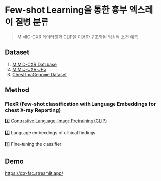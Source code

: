 # Few-shot Learning을 통한 흉부 엑스레이 질병 분류
> MIMIC-CXR 데이터셋과 CLIP을 이용한 구조화된 임상적 소견 예측

## Dataset
1. [MIMIC-CXR Database](https://physionet.org/content/mimic-cxr/2.0.0/)
2. [MIMIC-CXR-JPG](https://physionet.org/content/mimic-cxr-jpg/2.0.0/)
3. [Chest ImaGenome Dataset](https://physionet.org/content/chest-imagenome/1.0.0/) 

## Method
### FlexR (Few-shot classification with Language Embeddings for chest X-ray Reporting)
1️⃣ [Contrastive Language-Image Pretraining (CLIP)](https://github.com/openai/CLIP) 

2️⃣ Language embeddings of clinical findings 

3️⃣ Fine-tuning the classifier 

## Demo
https://cxr-fsc.streamlit.app/
